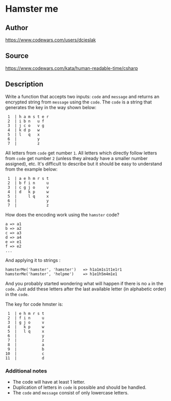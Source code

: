 # Hamster me

## Author
https://www.codewars.com/users/dcieslak

## Source
https://www.codewars.com/kata/human-readable-time/csharp

## Description

Write a function that accepts two inputs: `code` and `message` and returns an encrypted string from `message` using the `code`.
The `code` is a string that generates the key in the way shown below:
```
 1  | h a m s t e r
 2  | i b n   u f
 3  | j c o   v g
 4  | k d p   w
 5  | l   q   x
 6  |         y
 7  |         z
```
All letters from `code` get number `1`. All letters which directly follow letters from `code` get number `2` (unless they already have a smaller number assigned), etc. It's difficult to describe but it should be easy to understand from the example below:
```
 1  | a e h m r s t
 2  | b f i n     u
 3  | c g j o     v
 4  | d   k p     w
 5  |     l q     x
 6  |             y
 7  |             z
```
How does the encoding work using the `hamster` code?
```
a => a1
b => a2
c => a3
d => a4
e => e1
f => e2
...
```
And applying it to strings :
```
hamsterMe('hamster', 'hamster')   => h1a1m1s1t1e1r1
hamsterMe('hamster', 'helpme')    => h1e1h5m4m1e1
```
And you probably started wondering what will happen if there is no `a` in the `code`.
Just add these letters after the last available letter (in alphabetic order) in the `code`.

The key for code hmster is:
```
 1  | e h m r s t
 2  | f i n     u
 3  | g j o     v
 4  |   k p     w
 5  |   l q     x
 6  |           y
 7  |           z
 8  |           a
 9  |           b
10  |           c
11  |           d
```
### Additional notes
 - The code will have at least 1 letter.
 - Duplication of letters in `code` is possible and should be handled.
 - The `code` and `message` consist of only lowercase letters.